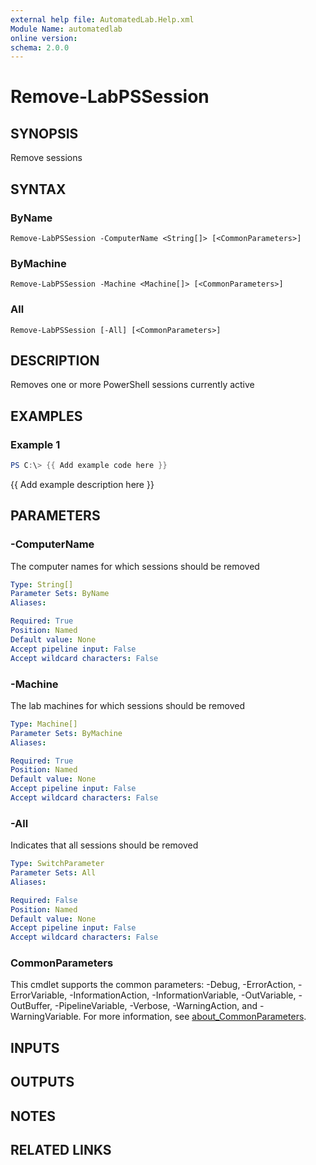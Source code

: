 ```yaml
---
external help file: AutomatedLab.Help.xml
Module Name: automatedlab
online version:
schema: 2.0.0
---
```


# Remove-LabPSSession

## SYNOPSIS
Remove sessions

## SYNTAX

### ByName
```
Remove-LabPSSession -ComputerName <String[]> [<CommonParameters>]
```

### ByMachine
```
Remove-LabPSSession -Machine <Machine[]> [<CommonParameters>]
```

### All
```
Remove-LabPSSession [-All] [<CommonParameters>]
```

## DESCRIPTION
Removes one or more PowerShell sessions currently active

## EXAMPLES

### Example 1
```powershell
PS C:\> {{ Add example code here }}
```

{{ Add example description here }}

## PARAMETERS

### -ComputerName
The computer names for which sessions should be removed

```yaml
Type: String[]
Parameter Sets: ByName
Aliases:

Required: True
Position: Named
Default value: None
Accept pipeline input: False
Accept wildcard characters: False
```

### -Machine
The lab machines for which sessions should be removed

```yaml
Type: Machine[]
Parameter Sets: ByMachine
Aliases:

Required: True
Position: Named
Default value: None
Accept pipeline input: False
Accept wildcard characters: False
```

### -All
Indicates that all sessions should be removed

```yaml
Type: SwitchParameter
Parameter Sets: All
Aliases:

Required: False
Position: Named
Default value: None
Accept pipeline input: False
Accept wildcard characters: False
```

### CommonParameters
This cmdlet supports the common parameters: -Debug, -ErrorAction, -ErrorVariable, -InformationAction, -InformationVariable, -OutVariable, -OutBuffer, -PipelineVariable, -Verbose, -WarningAction, and -WarningVariable. For more information, see [about_CommonParameters](http://go.microsoft.com/fwlink/?LinkID=113216).

## INPUTS

## OUTPUTS

## NOTES

## RELATED LINKS
